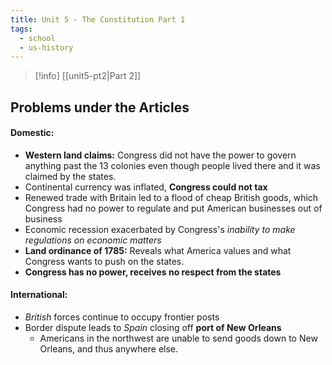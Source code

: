 ```yaml
---
title: Unit 5 - The Constitution Part 1
tags:
  - school
  - us-history
---
```

>[!info] [[unit5-pt2|Part 2]]
## Problems under the Articles

#### Domestic:

- **Western land claims:** Congress did not have the power to govern anything past the 13 colonies even though people lived there and it was claimed by the states.
- Continental currency was inflated, **Congress could not tax**
- Renewed trade with Britain led to a flood of cheap British goods, which Congress had no power to regulate and put American businesses out of business
- Economic recession exacerbated by Congress's *inability to make regulations on economic matters*
- **Land ordinance of 1785:** Reveals what America values and what Congress wants to push on the states. 
- **Congress has no power, receives no respect from the states**
#### International:
- *British* forces continue to occupy frontier posts
- Border dispute leads to *Spain* closing off **port of New Orleans**
	- Americans in the northwest are unable to send goods down to New Orleans, and thus anywhere else.

